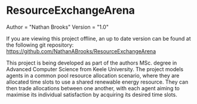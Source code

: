 # ResourceExchangeArena

Author =  "Nathan Brooks"
Version = "1.0"

If you are viewing this project offline, an up to date version can be found at the following git repository:
https://github.com/NathanABrooks/ResourceExchangeArena

This project is being developed as part of the authors MSc. degree in Advanced Computer Science from Keele University.
The project models agents in a common pool resource allocation scenario, where they are allocated time slots to use a
shared renewable energy resource. They can then trade allocations between one another, with each agent aiming to maximise
its individual satisfaction by acquiring its desired time slots.

